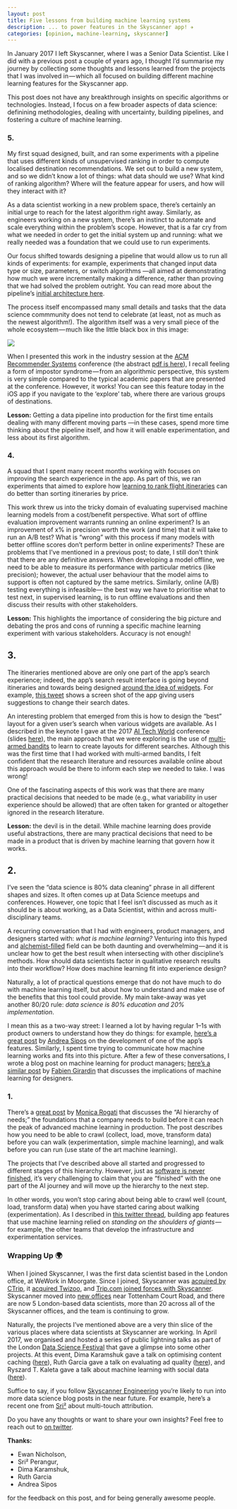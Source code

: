```yaml
---
layout: post
title: Five lessons from building machine learning systems
description: ... to power features in the Skyscanner app! ✈️
categories: [opinion, machine-learning, skyscanner]
---
```


In January 2017 I left Skyscanner, where I was a Senior Data Scientist. Like I did with a previous post a couple of years ago, I thought I’d summarise my journey by collecting some thoughts and lessons learned from the projects that I was involved in — which all focused on building different machine learning features for the Skyscanner app.

This post does not have any breakthrough insights on specific algorithms or technologies. Instead, I focus on a few broader aspects of data science: definining methodologies, dealing with uncertainty, building pipelines, and fostering a culture of machine learning.

### 5.
My first squad designed, built, and ran some experiments with a pipeline that uses different kinds of unsupervised ranking in order to compute localised destination recommendations. We set out to build a new system, and so we didn’t know a lot of things: what data should we use? What kind of ranking algorithm? Where will the feature appear for users, and how will they interact with it?

As a data scientist working in a new problem space, there’s certainly an initial urge to reach for the latest algorithm right away. Similarly, as engineers working on a new system, there’s an instinct to automate and scale everything within the problem’s scope. However, that is a far cry from what we needed in order to get the initial system up and running: what we really needed was a foundation that we could use to run experiments.

Our focus shifted towards designing a pipeline that would allow us to run all kinds of experiments: for example, experiments that changed input data type or size, parameters, or switch algorithms —all aimed at demonstrating how much we were incrementally making a difference, rather than proving that we had solved the problem outright. You can read more about the pipeline’s [initial architecture here](https://towardsdatascience.com/write-the-code-f6d58c728df0).

The process itself encompassed many small details and tasks that the data science commmunity does not tend to celebrate (at least, not as much as the newest algorithm!). The algorithm itself was a very small piece of the whole ecosystem — much like the little black box in this image:

<img data-width="1540" data-height="570" src="https://cdn-images-1.medium.com/max/800/1*XJYmDINosll9EbXDC_mZKw.png">

When I presented this work in the industry session at the [ACM Recommender Systems](https://recsys.acm.org/recsys17/industry-session-1/#content-tab-1-3-tab) conference (the abstract [pdf is here](http://nlathia.github.io/papers/lathia_recsys17.pdf)), I recall feeling a form of impostor syndrome — from an algorithmic perspective, this system is very simple compared to the typical academic papers that are presented at the conference. However, it works! You can see this feature today in the iOS app if you navigate to the ‘explore’ tab, where there are various groups of destinations.

**Lesson:** Getting a data pipeline into production for the first time entails dealing with many different moving parts —in these cases, spend more time thinking about the pipeline itself, and how it will enable experimentation, and less about its first algorithm.

### 4. 
A squad that I spent many recent months working with focuses on improving the search experience in the app. As part of this, we ran experiments that aimed to explore how [learning to rank flight itineraries](https://hackernoon.com/learning-to-rank-for-flight-itinerary-search-8594761eb867) can do better than sorting itineraries by price.

This work threw us into the tricky domain of evaluating supervised machine learning models from a cost/benefit perspective. What sort of offline evaluation improvement warrants running an online experiment? Is an improvement of x% in precision worth the work (and time) that it will take to run an A/B test? What is “wrong” with this process if many models with better offline scores don’t perform better in online experiments? These are problems that I’ve mentioned in a previous post; to date, I still don’t think that there are any definitive answers. When developing a model offline, we need to be able to measure its performance with particular metrics (like precision); however, the actual user behaviour that the model aims to support is often not captured by the same metrics. Similarly, online (A/B) testing everything is infeasible— the best way we have to prioritise what to test next, in supervised learning, is to run offline evaluations and then discuss their results with other stakeholders.

**Lesson:** This highlights the importance of considering the big picture and debating the pros and cons of running a specific machine learning experiment with various stakeholders. Accuracy is not enough!

## 3.
The itineraries mentioned above are only one part of the app’s search experience; indeed, the app’s search result interface is going beyond itineraries and towards being designed [around the idea of widgets](https://medium.com/@SkyscannerEng/from-itineraries-to-widgets-9b89ca72fda4). For example, [this tweet](https://twitter.com/Skyscanner/status/944146987087224832) shows a screen shot of the app giving users suggestions to change their search dates.

An interesting problem that emerged from this is how to design the “best” layout for a given user’s search when various widgets are available. As I described in the keynote I gave at the 2017 [AI Tech World](http://www.aitechworld.net/) conference (slides [here](https://www.slideshare.net/neal.lathia/ai-personalised-experiences)), the main approach that we were exploring is the use of [multi-armed bandits](https://en.wikipedia.org/wiki/Multi-armed_bandit) to learn to create layouts for different searches. Although this was the first time that I had worked with multi-armed bandits, I felt confident that the research literature and resources available online about this approach would be there to inform each step we needed to take. I was wrong!

One of the fascinating aspects of this work was that there are many practical decisions that needed to be made (e.g., what variability in user experience should be allowed) that are often taken for granted or altogether ignored in the research literature.

**Lesson:** the devil is in the detail. While machine learning does provide useful abstractions, there are many practical decisions that need to be made in a product that is driven by machine learning that govern how it works.

## 2.
I’ve seen the “data science is 80% data cleaning” phrase in all different shapes and sizes. It often comes up at Data Science meetups and conferences. However, one topic that I feel isn’t discussed as much as it should be is about working, as a Data Scientist, within and across multi-disciplinary teams.

A recurring conversation that I had with engineers, product managers, and designers started with: _what is machine learning?_ Venturing into this hyped and [alchemist-filled](https://www.youtube.com/watch?v=ORHFOnaEzPc) field can be both daunting and overwhelming — and it is unclear how to get the best result when intersecting with other discipline’s methods. How should data scientists factor in qualitative research results into their workflow? How does machine learning fit into experience design?

Naturally, a lot of practical questions emerge that do not have much to do with machine learning itself, but about how to understand and make use of the benefits that this tool could provide. My main take-away was yet another 80/20 rule: _data science is 80% education and 20% implementation_.

I mean this as a two-way street: I learned a lot by having regular 1–1s with product owners to understand how they do things: for example, [here’s a great post](https://hackernoon.com/look-at-your-product-from-a-new-perspective-f0709760614b) by [Andrea Sipos](https://medium.com/u/9b0ace60125e) on the development of one of the app’s features. Similarly, I spent time trying to communicate how machine learning works and fits into this picture. After a few of these conversations, I wrote a blog post on machine learning for product managers; [here’s a similar post](https://medium.com/@girardin/experience-design-in-the-machine-learning-era-e16c87f4f2e2) by [Fabien Girardin](https://medium.com/u/f2dadcd2686c) that discusses the implications of machine learning for designers.

### 1.
There’s a [great post](https://hackernoon.com/the-ai-hierarchy-of-needs-18f111fcc007) by [Monica Rogati](https://medium.com/u/b31aba7f4828) that discusses the “AI hierarchy of needs;” the foundations that a company needs to build before it can reach the peak of advanced machine learning in production. The post describes how you need to be able to crawl (collect, load, move, transform data) before you can walk (experimentation, simple machine learning), and walk before you can run (use state of the art machine learning).

The projects that I’ve described above all started and progressed to different stages of this hierarchy. However, just as [software is never finished](http://dilbert.com/strip/2017-10-02), it’s very challenging to claim that you are “finished” with the one part of the AI journey and will move up the hierarchy to the next step.

In other words, you won’t stop caring about being able to crawl well (count, load, transform data) when you have started caring about walking (experimentation). As I described in [this twitter thread](https://twitter.com/neal_lathia/status/902212550980493312), building app features that use machine learning relied on _standing on the shoulders of giants_ — for example, the other teams that develop the infrastructure and experimentation services.

### Wrapping Up 🌍
When I joined Skyscanner, I was the first data scientist based in the London office, at WeWork in Moorgate. Since I joined, Skyscanner was [acquired by CTrip](https://www.skyscanner.net/blogs/ctrip-announces-agreement-to-acquire-skyscanner), it [acquired Twizoo](https://techcrunch.com/2017/11/09/skyscanner-buys-twizoo-to-add-social-content-shout-outs-to-travel-reviews/), and [Trip.com joined forces with Skyscanner](https://www.skyscanner.net/blogs/skyscanner-to-launch-in-trip-content-through-trip-com). Skyscanner moved into [new offices](https://www.skyscanner.net/jobs/offices/london/) near Tottenham Court Road, and there are now 5 London-based data scientists, more than 20 across all of the Skyscanner offices, and the team is continuing to grow.

Naturally, the projects I’ve mentioned above are a very thin slice of the various places where data scientists at Skyscanner are working. In April 2017, we organised and hosted a series of public lightning talks as part of the London [Data Science Festival](http://past.datasciencefestival.com/2017/london/event/london/2017/data-science-festival-day-2-lightening-talks-skyscanner/) that gave a glimpse into some other projects. At this event, Dima Karamshuk gave a talk on optimising content caching ([here](https://www.youtube.com/watch?v=NFM0tsvZEds)), Ruth Garcia gave a talk on evaluating ad quality ([here](https://www.youtube.com/watch?v=Ggv1I27anmc)), and Ryszard T. Kaleta gave a talk about machine learning with social data ([here](https://www.youtube.com/watch?v=__ILL-EGGCY)).

Suffice to say, if you follow [Skyscanner Engineering](https://medium.com/u/401f3b3c958f) you’re likely to run into more data science blog posts in the near future. For example, here’s a recent one from [Sri²](https://medium.com/@SkyscannerEng/lets-make-roi-a-fair-game-e2eb734a9560) about multi-touch attribution.

Do you have any thoughts or want to share your own insights? Feel free to reach out to [on twitter](https://twitter.com/neal_lathia).

**Thanks:**
* Ewan Nicholson,
* Sri² Perangur,
* Dima Karamshuk,
* Ruth Garcia
* Andrea Sipos

for the feedback on this post, and for being generally awesome people.
